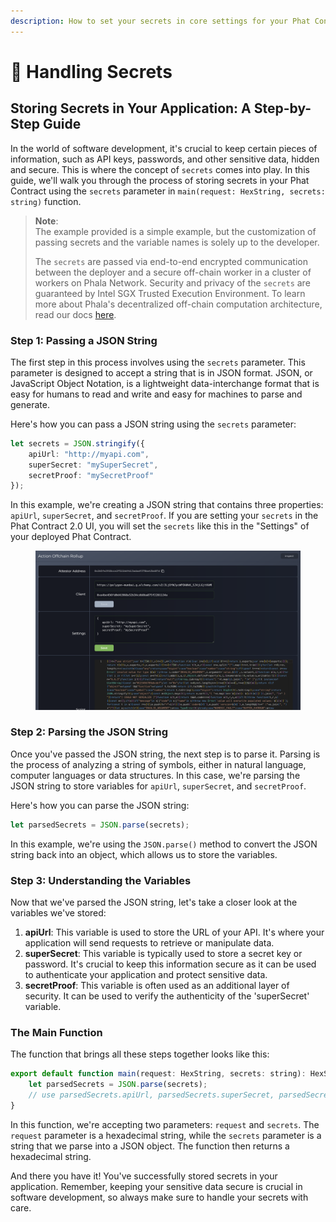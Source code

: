 ```yaml
---
description: How to set your secrets in core settings for your Phat Contract.
---
```


# 🤫 Handling Secrets

## Storing Secrets in Your Application: A Step-by-Step Guide

In the world of software development, it's crucial to keep certain pieces of information, such as API keys, passwords, and other sensitive data, hidden and secure. This is where the concept of `secrets` comes into play. In this guide, we'll walk you through the process of storing secrets in your Phat Contract using the `secrets` parameter in `main(request: HexString, secrets: string)` function.

> **Note**:\
> The example provided is a simple example, but the customization of passing secrets and the variable names is solely up to the developer.
>
> The `secrets` are passed via end-to-end encrypted communication between the deployer and a secure off-chain worker in a cluster of workers on Phala Network. Security and privacy of the `secrets` are guaranteed by Intel SGX Trusted Execution Environment. To learn more about Phala's decentralized off-chain computation architecture, read our docs [here](https://docs.phala.network/developers/advanced-topics/blockchain-infrastructure).

### Step 1: Passing a JSON String

The first step in this process involves using the `secrets` parameter. This parameter is designed to accept a string that is in JSON format. JSON, or JavaScript Object Notation, is a lightweight data-interchange format that is easy for humans to read and write and easy for machines to parse and generate.

Here's how you can pass a JSON string using the `secrets` parameter:

```typescript
let secrets = JSON.stringify({
    apiUrl: "http://myapi.com",
    superSecret: "mySuperSecret",
    secretProof: "mySecretProof"
});
```

In this example, we're creating a JSON string that contains three properties: `apiUrl`, `superSecret`, and `secretProof`. If you are setting your `secrets` in the Phat Contract 2.0 UI, you will set the `secrets` like this in the "Settings" of your deployed Phat Contract.

<figure><img src="../../../.gitbook/assets/StoreSecrets.png" alt=""><figcaption></figcaption></figure>

### Step 2: Parsing the JSON String

Once you've passed the JSON string, the next step is to parse it. Parsing is the process of analyzing a string of symbols, either in natural language, computer languages or data structures. In this case, we're parsing the JSON string to store variables for `apiUrl`, `superSecret`, and `secretProof`.

Here's how you can parse the JSON string:

```typescript
let parsedSecrets = JSON.parse(secrets);
```

In this example, we're using the `JSON.parse()` method to convert the JSON string back into an object, which allows us to store the variables.

### Step 3: Understanding the Variables

Now that we've parsed the JSON string, let's take a closer look at the variables we've stored:

1. **apiUrl**: This variable is used to store the URL of your API. It's where your application will send requests to retrieve or manipulate data.
2. **superSecret**: This variable is typically used to store a secret key or password. It's crucial to keep this information secure as it can be used to authenticate your application and protect sensitive data.
3. **secretProof**: This variable is often used as an additional layer of security. It can be used to verify the authenticity of the 'superSecret' variable.

### The Main Function

The function that brings all these steps together looks like this:

```javascript
export default function main(request: HexString, secrets: string): HexString {
    let parsedSecrets = JSON.parse(secrets);
    // use parsedSecrets.apiUrl, parsedSecrets.superSecret, parsedSecrets.secretProof
}
```

In this function, we're accepting two parameters: `request` and `secrets`. The `request` parameter is a hexadecimal string, while the `secrets` parameter is a string that we parse into a JSON object. The function then returns a hexadecimal string.

And there you have it! You've successfully stored secrets in your application. Remember, keeping your sensitive data secure is crucial in software development, so always make sure to handle your secrets with care.
